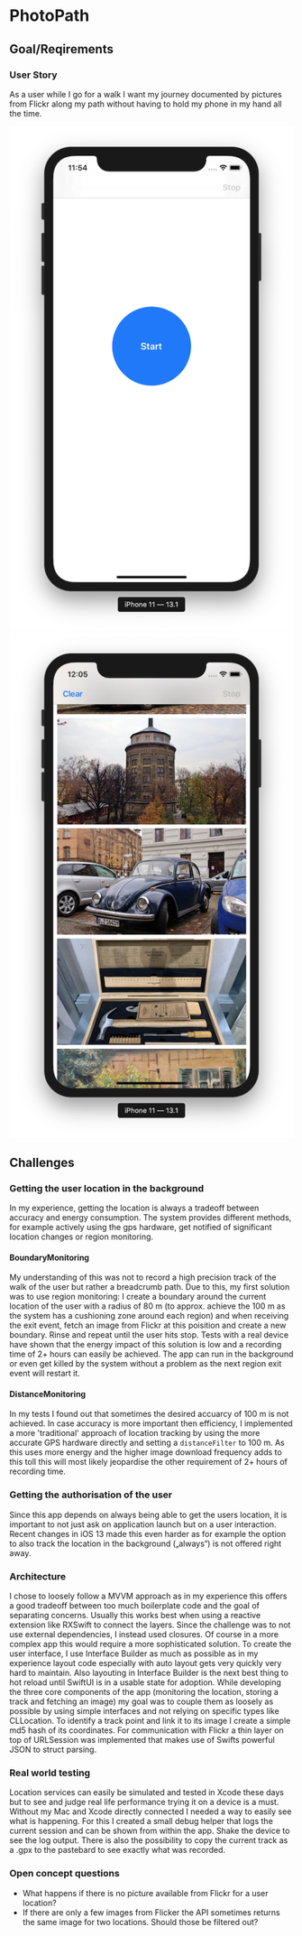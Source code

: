 # PhotoPath

## Goal/Reqirements

### User Story

As a user while I go for a walk I want my journey documented by pictures from Flickr along my 
path without having to hold my phone in my hand all the time.

![Screenshot of app after launch](README/Screenshot-Splash.png)
![Screenshot of feed](README/Screenshot-Feed.png)

## Challenges 

### Getting the user location in the background 

In my experience, getting the location is always a tradeoff between accuracy and energy 
consumption. The system provides different methods, for example actively using the gps 
hardware, get notified of significant location changes or region monitoring.

#### BoundaryMonitoring

My understanding of this was not to record a high precision track of the walk of the user 
but rather a breadcrumb path. Due to this, my first solution was to use region monitoring: 
I create a boundary around the current location of the user with a radius of 80 m (to approx. 
achieve the 100 m as the system has a cushioning zone around each region) and when
receiving the exit event, fetch an image from Flickr at this poisition and create a new boundary. 
Rinse and repeat until the user hits stop.
Tests with a real device have shown that the energy impact of this solution is low and a 
recording time of 2+ hours can easily be achieved. The app can run in the background or 
even get killed by the system without a problem as the next region exit event will restart it.

#### DistanceMonitoring

In my tests I found out that sometimes the desired accuarcy of 100 m is not achieved. In case 
accuracy is more important then efficiency, I implemented a more 'traditional' approach of 
location tracking by using the more accurate GPS hardware directly and setting 
a `distanceFilter` to 100 m. 
As this uses more energy and the higher image download frequency adds to this toll
this will most likely jeopardise the other requirement of 2+ hours of recording time.


### Getting the authorisation of the user

Since this app depends on always being able to get the users location, it is important to not 
just ask on application launch but on a user interaction. Recent changes in iOS 13 made this 
even harder as for example the option to also track the location in the background („always“)
is not offered right away. 


### Architecture 

I chose to loosely follow a MVVM approach as in my experience this offers a good tradeoff 
between too much boilerplate code and the goal of separating concerns. Usually this works
best when using a reactive extension like RXSwift to connect the layers. Since the challenge 
was to not use external dependencies, I instead used closures. Of course in a more complex 
app this would require a more sophisticated solution. 
To create the user interface, I use Interface Builder as much as possible as in my experience 
layout code especially with auto layout gets very quickly very hard to maintain. Also layouting 
in Interface Builder is the next best thing to hot reload until SwiftUI is in a usable state for 
adoption.
While developing the three core components of the app (monitoring the location, storing a 
track and fetching an image) my goal was to couple them as loosely as possible by using 
simple interfaces and not relying on specific types like CLLocation. To identify a track point 
and link it to its image I create a simple md5 hash of its coordinates.
For communication with Flickr a thin layer on top of URLSession was implemented that 
makes use of Swifts powerful JSON to struct parsing. 


### Real world testing

Location services can easily be simulated and tested in Xcode these days but to see and 
judge real life performance trying it on a device is a must. Without my Mac and Xcode 
directly connected I needed a way to easily see what is happening. For this I created a small 
debug helper that logs the current session and can be shown from within the app. Shake the 
device to see the log output.
There is also the possibility to copy the current track as a .gpx to the pastebard to see exactly
what was recorded.


### Open concept questions

*   What happens if there is no picture available from Flickr for a user location?
*   If there are only a few images from Flicker the API sometimes returns the same image for 
    two locations. Should those be filtered out?
